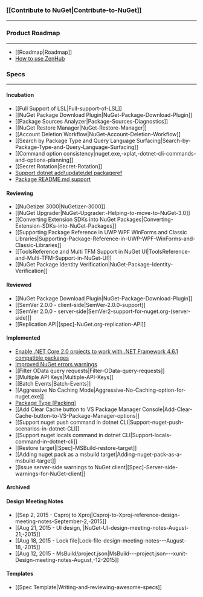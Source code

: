 ### [[Contribute to NuGet|Contribute-to-NuGet]]
***

### Product Roadmap
***

* [[Roadmap|Roadmap]]
* [How to use ZenHub](https://www.zenhub.io/)

### Specs

***

#### Incubation 
* [[Full Support of LSL|Full-support-of-LSL]]
* [[NuGet Package Download Plugin|NuGet-Package-Download-Plugin]]
* [[Package Sources Analyzer|Package-Sources-Diagnostics]]
* [[NuGet Restore Manager|NuGet-Restore-Manager]]
* [[Account Deletion Workflow|NuGet-Account-Deletion-Workflow]]
* [[Search by Package Type and Query Language Surfacing|Search-by-Package-Type-and-Query-Language-Surfacing]]
* [[Command option consistency|nuget.exe,-xplat,-dotnet-cli-commands-and-options-planning]]
* [[Secret Rotation|Secret-Rotation]]
* [Support dotnet add\update\del packageref](https://github.com/NuGet/Home/wiki/Support-dotnet-add%7Cupdate%7Cremove-pkg)
* [Package README.md support](Package-README.md-support)

#### Reviewing
* [[NuGetizer 3000|NuGetizer-3000]]
* [[NuGet Upgrader|NuGet-Upgrader:-Helping-to-move-to-NuGet-3.0]]
* [[Converting Extension SDKs into NuGet Packages|Converting-Extension-SDKs-into-NuGet-Packages]]
* [[Supporting Package Reference in UWP WPF WinForms and Classic Libraries|Supporting-Package-Reference-in-UWP-WPF-WinForms-and-Classic-Libraries]]
* [[ToolsReference and Multi TFM Support in NuGet UI|ToolsReference-and-Multi-TFM-Support-in-NuGet-UI]]
* [[NuGet Package Identity Verification|NuGet-Package-Identity-Verification]]

#### Reviewed
* [[NuGet Package Download Plugin|NuGet-Package-Download-Plugin]]
* [[SemVer 2.0.0 - client-side|SemVer-2.0.0-support]]
* [[SemVer 2.0.0 - server-side|SemVer2-support-for-nuget.org-(server-side)]]
* [[Replication API|[spec]-NuGet.org-replication-API]]

#### Implemented
* [Enable .NET Core 2.0 projects to work with .NET Framework 4.6.1 compatible packages](https://github.com/NuGet/Home/wiki/Enable-.NET-Core-2.0-projects-to-work-with-.NET-Framework-4.6.1-compatible-packages)
* [Improved NuGet errors warnings](https://github.com/NuGet/Home/wiki/Improved-NuGet-warnings)
* [[Filter OData query requests|Filter-OData-query-requests]]
* [[Multiple API Keys|Multiple-API-Keys]]
* [[Batch Events|Batch-Events]]
* [[Aggressive No Caching Mode|Aggressive-No-Caching-option-for-nuget.exe]]
* [Package Type \[Packing\]](https://github.com/NuGet/Home/wiki/Package-Type-%5BPacking%5D)
* [[Add Clear Cache button to VS Package Manager Console|Add-Clear-Cache-button-to-VS-Package-Manager-options]]
* [[Support nuget push command in dotnet CLI|Support-nuget-push-scenarios-in-dotnet-CLI]]
* [[Support nuget locals command in dotnet CLI|Support-locals-command-in-dotnet-cli]]
* [[Restore target|[Spec]-MSBuild-restore-target]]
* [[Adding nuget pack as a msbuild target|Adding-nuget-pack-as-a-msbuild-target]]
* [[Issue server-side warnings to NuGet client|[Spec]-Server-side-warnings-for-NuGet-client]]

#### Archived

#### Design Meeting Notes
* [[Sep 2, 2015 - Csproj to Xproj|Csproj-to-Xproj-reference-design-meeting-notes-September-2,-2015]]
* [[Aug 21, 2015 - UI design, |NuGet-UI-design-meeting-notes-August-21,-2015]]
* [[Aug 18, 2015 - Lock file|Lock-file-design-meeting-notes---August-18,-2015]]
* [[Aug 12, 2015 - MsBuild/project.json|MsBuild---project.json---xunit-Design-meeting-notes-August,-12-2015]]

#### Templates
* [[Spec Template|Writing-and-reviewing-awesome-specs]]
